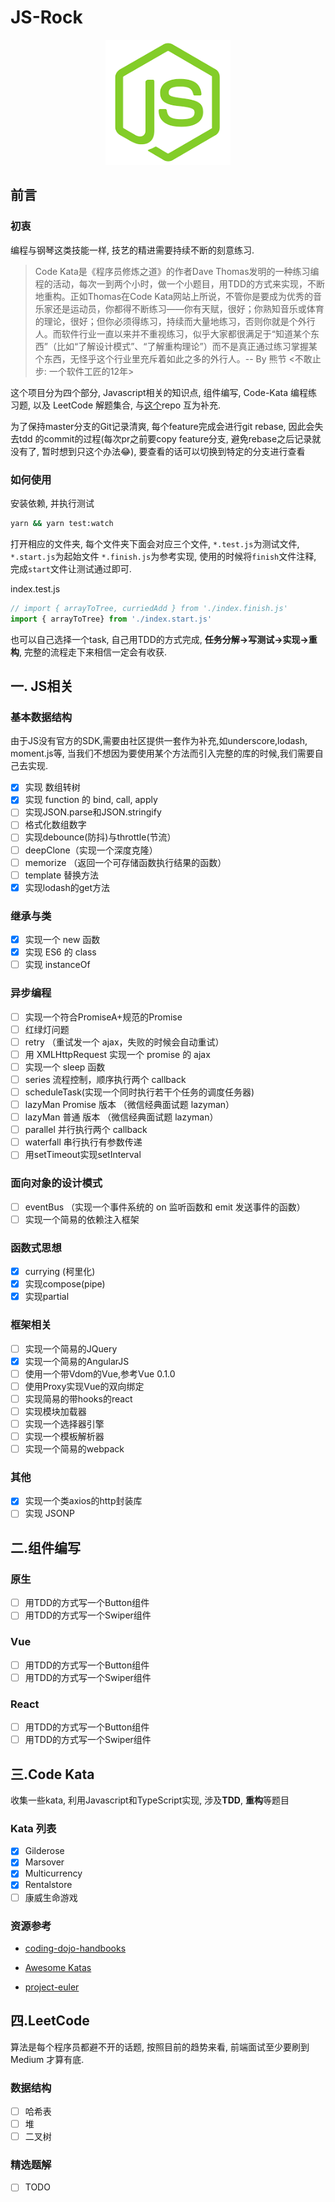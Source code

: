 # JS-Rock

<p align="center">
  <a href="#">
    <img width="200" src="./assets/js-rock.png"></img>
  </a>
</p>

## 前言

### 初衷

编程与钢琴这类技能一样, 技艺的精进需要持续不断的刻意练习.  

> Code Kata是《程序员修炼之道》的作者Dave Thomas发明的一种练习编程的活动，每次一到两个小时，做一个小题目，用TDD的方式来实现，不断地重构。正如Thomas在Code Kata网站上所说，不管你是要成为优秀的音乐家还是运动员，你都得不断练习——你有天赋，很好；你熟知音乐或体育的理论，很好；但你必须得练习，持续而大量地练习，否则你就是个外行人。而软件行业一直以来并不重视练习，似乎大家都很满足于“知道某个东西”（比如“了解设计模式”、“了解重构理论”）而不是真正通过练习掌握某个东西，无怪乎这个行业里充斥着如此之多的外行人。-- By 熊节 <不敢止步: 一个软件工匠的12年>

这个项目分为四个部分, Javascript相关的知识点, 组件编写, Code-Kata 编程练习题, 以及 LeetCode 解题集合, 与[这个](https://github.com/chenxiaoyao6228/blog)repo 互为补充.

为了保持master分支的Git记录清爽, 每个feature完成会进行git rebase, 因此会失去tdd 的commit的过程(每次pr之前要copy feature分支, 避免rebase之后记录就没有了, 暂时想到只这个办法😂), 要查看的话可以切换到特定的分支进行查看

### 如何使用

安装依赖, 并执行测试

```bash
yarn && yarn test:watch
```

打开相应的文件夹, 每个文件夹下面会对应三个文件, `*.test.js`为测试文件, `*.start.js`为起始文件 `*.finish.js`为参考实现, 使用的时候将`finish`文件注释, 完成`start`文件让测试通过即可.

index.test.js

```js
// import { arrayToTree, curriedAdd } from './index.finish.js'
import { arrayToTree} from './index.start.js'
```

也可以自己选择一个task, 自己用TDD的方式完成, **任务分解->写测试->实现->重构**, 完整的流程走下来相信一定会有收获.

## 一. JS相关

### 基本数据结构

由于JS没有官方的SDK,需要由社区提供一套作为补充,如underscore,lodash, moment.js等, 当我们不想因为要使用某个方法而引入完整的库的时候,我们需要自己去实现.

- [x] 实现 数组转树
- [x] 实现 function 的 bind, call, apply
- [ ] 实现JSON.parse和JSON.stringify
- [ ] 格式化数组数字
- [ ] 实现debounce(防抖)与throttle(节流）
- [ ] deepClone（实现一个深度克隆）
- [ ] memorize （返回一个可存储函数执行结果的函数）
- [ ] template 替换方法
- [x] 实现lodash的get方法

### 继承与类

- [x] 实现一个 new 函数
- [x] 实现 ES6 的 class
- [ ] 实现 instanceOf

### 异步编程

- [ ] 实现一个符合PromiseA+规范的Promise
- [ ] 红绿灯问题
- [ ] retry （重试发一个 ajax，失败的时候会自动重试）
- [ ] 用 XMLHttpRequest 实现一个 promise 的 ajax
- [ ] 实现一个 sleep 函数
- [ ] series 流程控制，顺序执行两个 callback
- [ ] scheduleTask(实现一个同时执行若干个任务的调度任务器)
- [ ] lazyMan Promise 版本 （微信经典面试题 lazyman）
- [ ] lazyMan 普通 版本 （微信经典面试题 lazyman）
- [ ] parallel 并行执行两个 callback
- [ ] waterfall 串行执行有参数传递
- [ ] 用setTimeout实现setInterval

### 面向对象的设计模式

- [ ] eventBus （实现一个事件系统的 on 监听函数和 emit 发送事件的函数）
- [ ] 实现一个简易的依赖注入框架

### 函数式思想

- [x] currying (柯里化)
- [x] 实现compose(pipe)
- [x] 实现partial

### 框架相关

- [ ] 实现一个简易的JQuery
- [x] 实现一个简易的AngularJS
- [ ] 使用一个带Vdom的Vue,参考Vue 0.1.0
- [ ] 使用Proxy实现Vue的双向绑定
- [ ] 实现简易的带hooks的react
- [ ] 实现模块加载器
- [ ] 实现一个选择器引擎
- [ ] 实现一个模板解析器
- [ ] 实现一个简易的webpack

### 其他

- [x] 实现一个类axios的http封装库
- [ ] 实现 JSONP

## 二.组件编写

### 原生

- [ ] 用TDD的方式写一个Button组件
- [ ] 用TDD的方式写一个Swiper组件

### Vue

- [ ] 用TDD的方式写一个Button组件
- [ ] 用TDD的方式写一个Swiper组件

### React

- [ ] 用TDD的方式写一个Button组件
- [ ] 用TDD的方式写一个Swiper组件

## 三.Code Kata

收集一些kata, 利用Javascript和TypeScript实现, 涉及**TDD**, **重构**等题目

### Kata 列表

- [x] Gilderose
- [x] Marsover
- [x] Multicurrency
- [x] Rentalstore
- [ ] 康威生命游戏

### 资源参考

- [coding-dojo-handbooks](https://www.amazon.com/Coding-Dojo-Handbook-Emily-Bache/dp/919811803X)

- [Awesome Katas](https://github.com/gamontal/awesome-katas)

- [project-euler](https://www.freecodecamp.org/learn/coding-interview-prep/project-euler)

## 四.LeetCode

算法是每个程序员都避不开的话题, 按照目前的趋势来看, 前端面试至少要刷到 Medium 才算有底.

### 数据结构

- [ ] 哈希表
- [ ] 堆
- [ ] 二叉树

### 精选题解

- [ ] TODO
